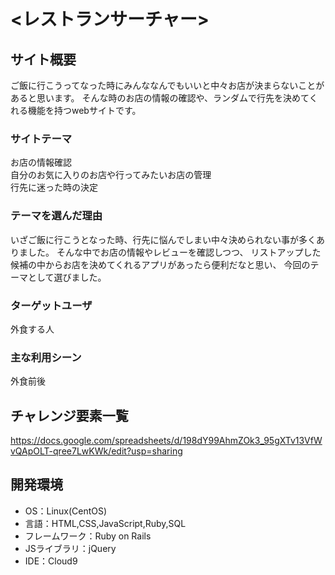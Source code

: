 # <レストランサーチャー>

## サイト概要
ご飯に行こうってなった時にみんななんでもいいと中々お店が決まらないことがあると思います。
そんな時のお店の情報の確認や、ランダムで行先を決めてくれる機能を持つwebサイトです。

### サイトテーマ
お店の情報確認</br>
自分のお気に入りのお店や行ってみたいお店の管理</br>
行先に迷った時の決定

### テーマを選んだ理由
いざご飯に行こうとなった時、行先に悩んでしまい中々決められない事が多くありました。
そんな中でお店の情報やレビューを確認しつつ、
リストアップした候補の中からお店を決めてくれるアプリがあったら便利だなと思い、
今回のテーマとして選びました。

### ターゲットユーザ
外食する人

### 主な利用シーン
外食前後

## チャレンジ要素一覧
https://docs.google.com/spreadsheets/d/198dY99AhmZOk3_95gXTv13VfWvQApOLT-qree7LwKWk/edit?usp=sharing

## 開発環境
- OS：Linux(CentOS)
- 言語：HTML,CSS,JavaScript,Ruby,SQL
- フレームワーク：Ruby on Rails
- JSライブラリ：jQuery
- IDE：Cloud9

